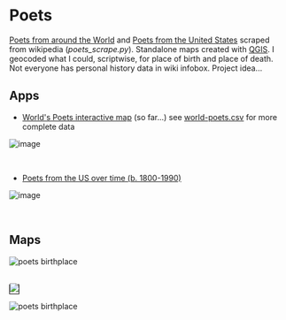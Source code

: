 # Poets
[Poets from around the World](https://en.wikipedia.org/wiki/List_of_poets) and [Poets from the United States](https://en.wikipedia.org/wiki/List_of_poets_from_the_United_States) scraped from wikipedia (*poets_scrape.py*). Standalone maps created with [QGIS](https://www.qgis.org/en/site/). I geocoded what I could, scriptwise, for place of birth and place of death. Not everyone has personal history data in wiki infobox. Project idea...

## Apps
* [World's Poets interactive map](http://slackerdesign.com/poets/poets.html) (so far...) see [world-poets.csv](world-poets.csv) for more complete data

![image](https://github.com/briggsreschke/poets/assets/16325768/c1d52860-da1f-42c5-a5bd-d0caa5312500)



<br/>

* [Poets from the US over time (b. 1800-1990)](http://slackerdesign.com/poets/poet_timeslider.html)

![image](https://github.com/briggsreschke/poets/assets/16325768/6fde73ad-5322-434e-a2a6-84ab2595dcd3)

<br/>

## Maps
![poets birthplace](https://github.com/briggsreschke/poets/assets/16325768/4c5cf554-9bdc-4fef-923c-82aecc9045cd)


<br/>

<kbd style="border: 1px solid black">
  <img src="https://github.com/briggsreschke/gis-data/assets/16325768/0e2db170-499b-45fa-aa22-06be8100c3b0">
</kbd>

![poets birthplace](https://github.com/briggsreschke/gis-data/assets/16325768/0e2db170-499b-45fa-aa22-06be8100c3b0)



